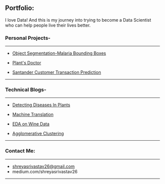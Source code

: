 ## Portfolio:

I love Data! And this is my journey into trying to become a Data Scientist who can help people live their lives better.


### Personal Projects-

---

- [Object Segmentation-Malaria Bounding Boxes](https://github.com/ShreyaSrivastav00/object-segmentation)


- [Plant's Doctor](https://github.com/ShreyaSrivastav00/plant-disease-detection)


- [Santander Customer Transaction Prediction](https://github.com/ShreyaSrivastav00/Santander-customer-transaction-prediction)

---

### Technical Blogs-

---

- [Detecting Diseases In Plants](https://medium.com/analytics-vidhya/plants-doctor-detecting-diseases-in-plants-e5c44c569bdb)

- [Machine Translation](https://medium.com/analytics-vidhya/plants-doctor-detecting-diseases-in-plants-e5c44c569bdb)

- [EDA on Wine Data](https://medium.com/@shreyasrivastav26/exploratory-data-analysis-on-wine-data-set-46ff17a42cd4)

- [Agglomerative Clustering](https://medium.com/@shreyasrivastav26/agglomerative-clustering-d37f2610893)

---

### Contact Me:
---

- shreyasrivastav26@gmail.com
- medium.com/shreyasrivastav26

---
